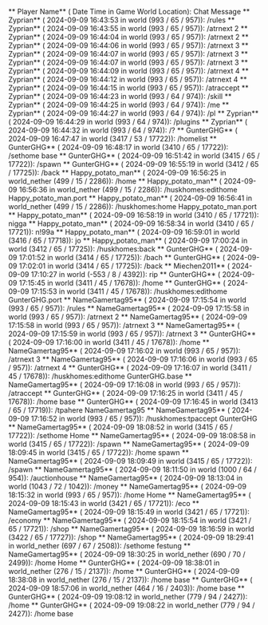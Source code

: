 ** Player Name** ( Date  Time in  Game World Location):  Chat Message
** Zyprian** ( 2024-09-09  16:43:53 in  world (993 / 65 / 957)): /rules
** Zyprian** ( 2024-09-09  16:43:55 in  world (993 / 65 / 957)): /atrnext 2
** Zyprian** ( 2024-09-09  16:44:04 in  world (993 / 65 / 957)): /atrnext 2
** Zyprian** ( 2024-09-09  16:44:06 in  world (993 / 65 / 957)): /atrnext 3
** Zyprian** ( 2024-09-09  16:44:07 in  world (993 / 65 / 957)): /atrnext 3
** Zyprian** ( 2024-09-09  16:44:07 in  world (993 / 65 / 957)): /atrnext 3
** Zyprian** ( 2024-09-09  16:44:09 in  world (993 / 65 / 957)): /atrnext 4
** Zyprian** ( 2024-09-09  16:44:12 in  world (993 / 65 / 957)): /atrnext 4
** Zyprian** ( 2024-09-09  16:44:15 in  world (993 / 65 / 957)): /atraccept
** Zyprian** ( 2024-09-09  16:44:23 in  world (993 / 64 / 974)): /skill
** Zyprian** ( 2024-09-09  16:44:25 in  world (993 / 64 / 974)): /me
** Zyprian** ( 2024-09-09  16:44:27 in  world (993 / 64 / 974)): /pl
** Zyprian** ( 2024-09-09  16:44:29 in  world (993 / 64 / 974)): /plugins
** Zyprian** ( 2024-09-09  16:44:32 in  world (993 / 64 / 974)): /?
** GunterGHG** ( 2024-09-09  16:47:47 in  world (3417 / 53 / 17722)): /homelist
** GunterGHG** ( 2024-09-09  16:48:17 in  world (3410 / 65 / 17722)): /sethome base
** GunterGHG** ( 2024-09-09  16:51:42 in  world (3415 / 65 / 17722)): /spawn
** GunterGHG** ( 2024-09-09  16:55:19 in  world (3412 / 65 / 17725)): /back
** Happy_potato_man** ( 2024-09-09  16:56:25 in  world_nether (499 / 15 / 2286)): /home
** Happy_potato_man** ( 2024-09-09  16:56:36 in  world_nether (499 / 15 / 2286)): /huskhomes:edithome Happy_potato_man.port
** Happy_potato_man** ( 2024-09-09  16:56:41 in  world_nether (499 / 15 / 2286)): /huskhomes:home Happy_potato_man.port
** Happy_potato_man** ( 2024-09-09  16:58:19 in  world (3410 / 65 / 17721)): nigga
** Happy_potato_man** ( 2024-09-09  16:58:34 in  world (3410 / 65 / 17721)): n!99a
** Happy_potato_man** ( 2024-09-09  16:59:01 in  world (3416 / 65 / 17718)): jo
** Happy_potato_man** ( 2024-09-09  17:00:24 in  world (3412 / 65 / 17725)): /huskhomes:back
** GunterGHG** ( 2024-09-09  17:01:52 in  world (3414 / 65 / 17725)): /bach
** GunterGHG** ( 2024-09-09  17:02:01 in  world (3414 / 65 / 17725)): /back
** Miechen2011** ( 2024-09-09  17:10:27 in  world (-553 / 8 / 4392)): rip
** GunterGHG** ( 2024-09-09  17:15:45 in  world (3411 / 45 / 17678)): /home
** GunterGHG** ( 2024-09-09  17:15:53 in  world (3411 / 45 / 17678)): /huskhomes:edithome GunterGHG.port
** NameGamertag95** ( 2024-09-09  17:15:54 in  world (993 / 65 / 957)): /rules
** NameGamertag95** ( 2024-09-09  17:15:58 in  world (993 / 65 / 957)): /atrnext 2
** NameGamertag95** ( 2024-09-09  17:15:58 in  world (993 / 65 / 957)): /atrnext 3
** NameGamertag95** ( 2024-09-09  17:15:59 in  world (993 / 65 / 957)): /atrnext 3
** GunterGHG** ( 2024-09-09  17:16:00 in  world (3411 / 45 / 17678)): /home
** NameGamertag95** ( 2024-09-09  17:16:02 in  world (993 / 65 / 957)): /atrnext 3
** NameGamertag95** ( 2024-09-09  17:16:06 in  world (993 / 65 / 957)): /atrnext 4
** GunterGHG** ( 2024-09-09  17:16:07 in  world (3411 / 45 / 17678)): /huskhomes:edithome GunterGHG.base
** NameGamertag95** ( 2024-09-09  17:16:08 in  world (993 / 65 / 957)): /atraccept
** GunterGHG** ( 2024-09-09  17:16:25 in  world (3411 / 45 / 17678)): /home base
** GunterGHG** ( 2024-09-09  17:16:45 in  world (3413 / 65 / 17719)): /tpahere NameGamertag95
** NameGamertag95** ( 2024-09-09  17:16:52 in  world (993 / 65 / 957)): /huskhomes:tpaccept GunterGHG
** NameGamertag95** ( 2024-09-09  18:08:52 in  world (3415 / 65 / 17722)): /sethome Home
** NameGamertag95** ( 2024-09-09  18:08:58 in  world (3415 / 65 / 17722)): /spawn
** NameGamertag95** ( 2024-09-09  18:09:45 in  world (3415 / 65 / 17722)): /home spawn
** NameGamertag95** ( 2024-09-09  18:09:49 in  world (3415 / 65 / 17722)): /spawn
** NameGamertag95** ( 2024-09-09  18:11:50 in  world (1000 / 64 / 954)): /auctionhouse
** NameGamertag95** ( 2024-09-09  18:13:04 in  world (1043 / 72 / 1042)): /money
** NameGamertag95** ( 2024-09-09  18:15:32 in  world (993 / 65 / 957)): /home Home
** NameGamertag95** ( 2024-09-09  18:15:43 in  world (3421 / 65 / 17721)): /eco
** NameGamertag95** ( 2024-09-09  18:15:49 in  world (3421 / 65 / 17721)): /economy
** NameGamertag95** ( 2024-09-09  18:15:54 in  world (3421 / 65 / 17721)): /shop
** NameGamertag95** ( 2024-09-09  18:16:59 in  world (3422 / 65 / 17727)): /shop
** NameGamertag95** ( 2024-09-09  18:29:41 in  world_nether (697 / 67 / 2508)): /sethome festung
** NameGamertag95** ( 2024-09-09  18:30:25 in  world_nether (690 / 70 / 2499)): /home Home
** GunterGHG** ( 2024-09-09  18:38:01 in  world_nether (276 / 15 / 2137)): /home
** GunterGHG** ( 2024-09-09  18:38:08 in  world_nether (276 / 15 / 2137)): /home base
** GunterGHG** ( 2024-09-09  18:57:06 in  world_nether (464 / 16 / 2403)): /home base
** GunterGHG** ( 2024-09-09  19:08:12 in  world_nether (779 / 94 / 2427)): /home
** GunterGHG** ( 2024-09-09  19:08:22 in  world_nether (779 / 94 / 2427)): /home base
